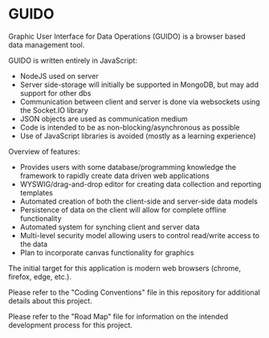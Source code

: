 GUIDO
===========

Graphic User Interface for Data Operations (GUIDO) is a browser based data management tool.

GUIDO is written entirely in JavaScript:
  * NodeJS used on server
  * Server side-storage will initially be supported in MongoDB, but may add support for other dbs
  * Communication between client and server is done via websockets using the Socket.IO library
  * JSON objects are used as communication medium
  * Code is intended to be as non-blocking/asynchronous as possible
  * Use of JavaScript libraries is avoided (mostly as a learning experience)

Overview of features:
  * Provides users with some database/programming knowledge the framework to rapidly create data driven web applications
  * WYSWIG/drag-and-drop editor for creating data collection and reporting templates
  * Automated creation of both the client-side and server-side data models
  * Persistence of data on the client will allow for complete offline functionality
  * Automated system for synching client and server data
  * Multi-level security model allowing users to control read/write access to the data
  * Plan to incorporate canvas functionality for graphics

The initial target for this application is modern web browsers (chrome, firefox, edge, etc.).

Please refer to the "Coding Conventions" file in this repository for additional details about this project.

Please refer to the "Road Map" file for information on the intended development process for this project.
